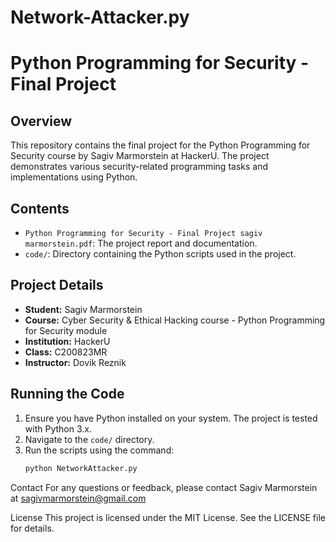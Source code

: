# Network-Attacker.py
# Python Programming for Security - Final Project

## Overview
This repository contains the final project for the Python Programming for Security course by Sagiv Marmorstein at HackerU. The project demonstrates various security-related programming tasks and implementations using Python.

## Contents
- `Python Programming for Security - Final Project sagiv marmorstein.pdf`: The project report and documentation.
- `code/`: Directory containing the Python scripts used in the project.

## Project Details
- **Student:** Sagiv Marmorstein
- **Course:**  Cyber Security & Ethical Hacking course - Python Programming for Security module
- **Institution:** HackerU
- **Class:** C200823MR
- **Instructor:** Dovik Reznik

## Running the Code
1. Ensure you have Python installed on your system. The project is tested with Python 3.x.
2. Navigate to the `code/` directory.
3. Run the scripts using the command:
   ```sh
   python NetworkAttacker.py

Contact
For any questions or feedback, please contact Sagiv Marmorstein at sagivmarmorstein@gmail.com

License
This project is licensed under the MIT License. See the LICENSE file for details.
